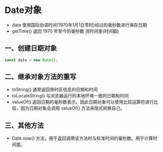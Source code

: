 # Date对象

* data 使用国际协调时间(1970年1月1日零时)经过的毫秒数进行保存日期
* getTime() 返回 1970 年至今的毫秒数 测时间差(时间戳)

## 一、创建日期对象

```js
const date = new Date();
```

## 二、继承对象方法的重写

* toString() 通常返回带时区信息的日期和时间
* toLocaleString() 与浏览器运行的本地环境一致的日期和时间
* valueOf() 返回日期的毫秒数表示。因此日期对象可以使用比较运算符进行比较，因为日期对象会调用 valueOf() 方法来隐式转换自己。

## 三、其他方法

* Date.now() 方法，用于返回调用该方法时与标准时间的毫秒数。用于计算时间差。
